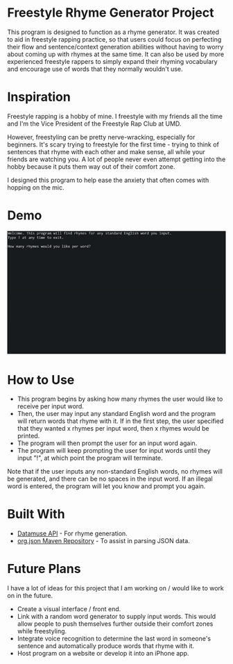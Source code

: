 # Freestyle Rhyme Generator Project

This program is designed to function as a rhyme generator.
It was created to aid in freestyle rapping practice, so that users
could focus on perfecting their flow and sentence/context generation abilities
without having to worry about coming up with rhymes at the same time.
It can also be used by more experienced freestyle rappers to simply expand
their rhyming vocabulary and encourage use of words that they normally wouldn't use.

# Inspiration

Freestyle rapping is a hobby of mine. I freestyle with my friends all the time and I'm
the Vice President of the Freestyle Rap Club at UMD.

However, freestyling can be pretty nerve-wracking, especially for beginners.
It's scary trying to freestyle for the first time - trying to think of sentences
that rhyme with each other and make sense, all while your friends are watching you. A lot of people
never even attempt getting into the hobby because it puts them way out of their comfort zone.

I designed this program to help ease the anxiety that often comes with hopping on the mic.

# Demo

![Rhyme Generator Demo](demo/demo.gif)

# How to Use

* This program begins by asking how many rhymes the user would like to receive
per input word. 
* Then, the user may input any standard English word and the program will return words that rhyme with it. If in the first step, the user specified that they wanted
x rhymes per input word, then x rhymes would be printed.
* The program will then prompt the user for an input word again.
* The program will keep prompting the user for input words until they input "!",
at which point the program will terminate.

Note that if the user inputs any non-standard English words, no rhymes will be generated,
and there can be no spaces in the input word. If an illegal word is entered, the program
will let you know and prompt you again.

# Built With
* [Datamuse API](https://www.datamuse.com/api/) - For rhyme generation.
* [org.json Maven Repository](https://mvnrepository.com/artifact/org.json/json) - To assist in parsing JSON data.

# Future Plans
I have a lot of ideas for this project that I am working on / would like to work on in the future.
* Create a visual interface / front end.
* Link with a random word generator to supply input words. This would allow people to push themselves
further outside their comfort zones while freestyling.
* Integrate voice recognition to determine the last word in someone's sentence and automatically produce
words that rhyme with it.
* Host program on a website or develop it into an iPhone app.
